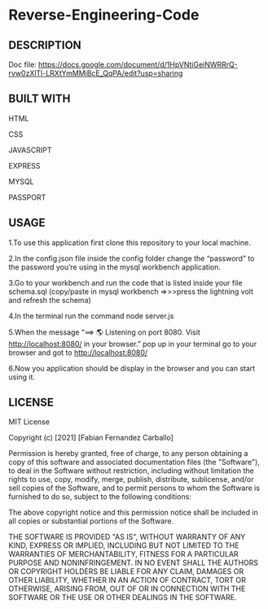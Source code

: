 # Reverse-Engineering-Code  

## DESCRIPTION  

Doc file: <https://docs.google.com/document/d/1HpVNtiGeiNWRRrQ-rvw0zXlTl-LRXtYmMMjBcE_QqPA/edit?usp=sharing>

## BUILT WITH  

HTML  

CSS  

JAVASCRIPT  

EXPRESS  

MYSQL  

PASSPORT  

## USAGE  

1.To use this application first clone this repository to your local machine.  

2.In the config.json file inside the config folder change the “password” to the password you’re using in the mysql workbench application.  

3.Go to your workbench and run the code that is listed inside your file schema.sql (copy/paste in mysql workbench =>>>press the lightning volt and refresh the schema)  

4.In the terminal run the command node server.js  

5.When the message “==> 🌎  Listening on port 8080. Visit <http://localhost:8080/> in your browser.” pop up in your terminal go to your browser and got to <http://localhost:8080/>  

6.Now you application should be display in the browser and you can start using it.

## LICENSE  

MIT License

Copyright (c) [2021] [Fabian Fernandez Carballo]

Permission is hereby granted, free of charge, to any person obtaining a copy
of this software and associated documentation files (the "Software"), to deal
in the Software without restriction, including without limitation the rights
to use, copy, modify, merge, publish, distribute, sublicense, and/or sell
copies of the Software, and to permit persons to whom the Software is
furnished to do so, subject to the following conditions:

The above copyright notice and this permission notice shall be included in all
copies or substantial portions of the Software.

THE SOFTWARE IS PROVIDED "AS IS", WITHOUT WARRANTY OF ANY KIND, EXPRESS OR
IMPLIED, INCLUDING BUT NOT LIMITED TO THE WARRANTIES OF MERCHANTABILITY,
FITNESS FOR A PARTICULAR PURPOSE AND NONINFRINGEMENT. IN NO EVENT SHALL THE
AUTHORS OR COPYRIGHT HOLDERS BE LIABLE FOR ANY CLAIM, DAMAGES OR OTHER
LIABILITY, WHETHER IN AN ACTION OF CONTRACT, TORT OR OTHERWISE, ARISING FROM,
OUT OF OR IN CONNECTION WITH THE SOFTWARE OR THE USE OR OTHER DEALINGS IN THE
SOFTWARE.
